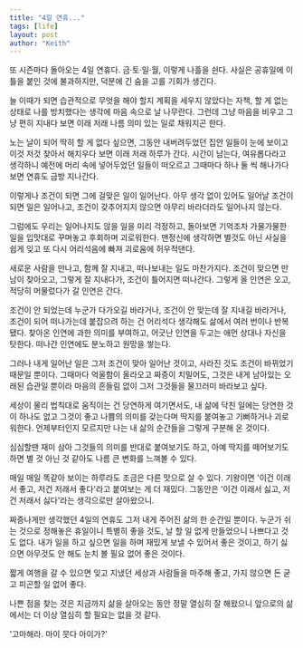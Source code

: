 ```yaml
---
title: "4일 연휴..."
tags: [life]
layout: post
author: "Keith"
---
```


또 시즌마다 돌아오는 4일 연휴다. 금·토·일·월, 이렇게 나흘을 쉰다. 사실은 공휴일에 이틀을 붙인 것에 불과하지만, 덕분에 긴 숨을 고를 기회가 생긴다.

늘 이때가 되면 습관적으로 무엇을 해야 할지 계획을 세우지 않았다는 자책, 할 게 없는 상태로 나를 방치했다는 생각에 마음 속으로 날 나무란다. 그런데 그냥 마음을 비우고 그냥 편히 지내다 보면 이래 저래 나름 의미 있는 일로 채워지곤 한다.

노는 날이 되어 딱히 할 게 없다 싶으면, 그동안 내버려두었던 집안 일들이 눈에 보이고 이것 저것 찾아서 해치우다 보면 이래 저래 하루가 간다. 시간이 남는다, 여유롭다라고 생각하니 예전에 머리 속에 넣어두었던 일들이 떠오르고 그때마다 하나 둘 씩 해나가다보면 연휴도 금방 지나간다.

이렇게나 조건이 되면 그에 걸맞은 일이 일어난다. 아무 생각 없이 있어도 일어날 조건이 되면 일은 일어나고, 조건이 갖추어지지 않으면 아무리 바라더라도 일어나지 않는다.

그럼에도 우리는 일어나지도 않을 일을 미리 걱정하고, 돌아보면 기억조차 가물가물한 일을 입맛대로 꾸며놓고 후회하며 괴로워한다. 맨정신에 생각하면 별것도 아닌 사실을 쉽게 잊고 또 다시 어리석음에 빠져 괴로움에 허우적댄다.

새로운 사람을 만나고, 함께 잘 지내고, 떠나보내는 일도 마찬가지다. 조건이 맞으면 만남이 찾아오고, 그렇게 잘 지내다가, 조건이 틀어지면 떠나간다. 그렇게 올 인연은 오고, 적당히 머물렀다가 갈 인연은 간다.

조건이 안 되었는데 누군가 다가오길 바라거나, 조건이 안 맞는데 잘 지내길 바라거나, 조건이 되어 떠나가는데 붙잡으려 하는 건 어리석다 생각해도 삶에서 여러 번이나 반복됐다. 찾아온 인연에 과한 의미를 부여하고, 어긋난 인연을 두고는 애먼 상대나 자신을 탓한다. 떠나간 인연에도 분노하고 원망을 쌓는다.

그러나 내게 일어난 일은 그저 조건이 맞아 일어난 것이고, 사라진 것도 조건이 바뀌었기 때문일 뿐이다. 그때마다 억울함이 올라오고 짜증이 치밀어도, 그것은 내게 남아있는 오래된 습관일 뿐이라 마음의 흔들림 없이 그저 그것들을 물끄러미 바라보고 싶다.

세상이 물리 법칙대로 움직이는 건 당연하게 여기면서도, 내 삶에 닥친 일에는 당연한 것이 하나도 없고 그것이 좋고 나쁨의 의미를 갖는다며 딱지를 붙여놓고 기뻐하거나 괴로워한다. 언제부터인지 모르지만 나는 내 삶의 순간들을 그렇게 구분해 온 것이다. 

심심할땐 재미 삼아 그것들의 의미를 반대로 붙여보기도 하고, 아예 딱지를 떼어보기도 하면 별 것 아닌 것 같아도 나름 큰 변화를 느껴볼 수 있다. 

매일 매일 똑같아 보이는 하루라도 조금은 다른 맛으로 살 수 있다. 기왕이면 '이건 이래서 좋고, 저건 저래서 좋다'라고 붙여보는 게 더 재밌다. 그동안은 '이건 이래서 싫고, 저건 저래서 싫다'라는 생각으로만 살아왔으니.

짜증나게만 생각했던 4일의 연휴도 그저 내게 주어진 삶의 한 순간일 뿐이다. 누군가 쉬는 것으로 정해놓은 휴일이니 특별히 좋을 것도, 날 할 일 없게 만들었으니 나쁘다고 것도 없다. 내가 일을 하고 싶으면 일을 하며 재밌게 보낼 수 있어서 좋은 것이고, 하기 싫으면 아무것도 안 해도 눈치 볼 필요 없어 좋은 것이다.

짧게 여행을 갈 수 있으면 잊고 지냈던 세상과 사람들을 마주해 좋고, 가지 않으면 돈 굳고 피곤할 일 없어 좋다. 

나쁜 점을 찾는 것은 지금까지 삶을 살아오는 동안 정말 열심히 잘 해왔으니 앞으로의 삶에서는 더 이상 열심히 할 필요는 없을 것 같다. 

'고마해라. 마이 뭇다 아이가?'

